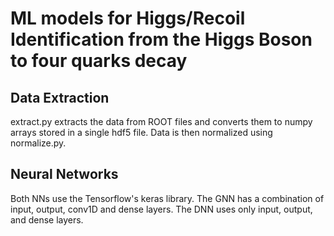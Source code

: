 # ML models for Higgs/Recoil Identification from the Higgs Boson to four quarks decay 

## Data Extraction
extract.py extracts the data from ROOT files and converts them to numpy arrays stored in a single hdf5 file.
Data is then normalized using normalize.py.

## Neural Networks
Both NNs use the Tensorflow's keras library.
The GNN has a combination of input, output, conv1D and dense layers.
The DNN uses only input, output, and dense layers.
